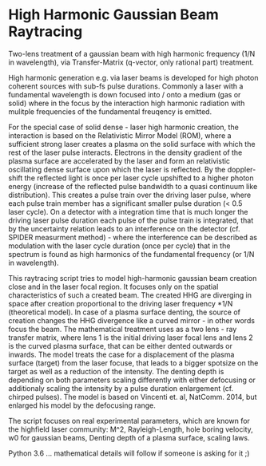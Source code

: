 # High Harmonic Gaussian Beam Raytracing
Two-lens treatment of a gaussian beam with high harmonic frequency (1/N in wavelength), via
Transfer-Matrix (q-vector, only rational part) treatment.

High harmonic generation e.g. via laser beams is developed for
high photon coherent sources with sub-fs pulse durations.
Commonly a laser with a fundamental wavelength is down focused into
/ onto a medium (gas or solid) where in the focus by the interaction
high harmonic radiation with mulitple frequencies of the fundamental freuqency is
emitted.

For the special case of solid dense - laser high harmonic creation, 
the interaction is based on the Relativistic Mirror Model (ROM), where a 
sufficient strong laser creates a plasma on the solid surface with which
the rest of the laser pulse interacts. Electrons in the density gradient
of the plasma surface are accelerated by the laser and form an 
relativistic oscillating dense surface upon which the laser is
reflected. By the doppler-shift the reflected light is once per
laser cycle upshifted to a higher photon energy (increase of the reflected
pulse bandwidth to a quasi continuum like distribution). This
creates a pulse train over the driving laser pulse, where each pulse
train member has a significant smaller pulse duration (< 0.5 laser cycle).
On a detector with a integration time that is much longer the driving
laser pulse duration
each pulse of the pulse train is integrated, that by the uncertainty
relation leads to an interference on the detector (cf. SPIDER measurment
method) - where the interference can be described as modulation with
the laser cycle duration (once per cycle) that in the spectrum is found
as high harmonics of the fundamental frequency (or 1/N in wavelength).


This raytracing script tries to model high-harmonic gaussian beam creation close
and in the laser focal region. It focuses only on the spatial characteristics
of such a created beam. 
The created HHG are diverging in space after creation proportional
to the driving laser frequency *1/N (theoretical model). In case of
a plasma surface denting, the source of creation changes the HHG divergence 
like a curved mirror - in other words focus the beam. 
The mathematical treatment uses as a two lens - ray transfer matrix, 
where lens 1 is the initial driving laser focal lens and lens 2 is
the curved plasma surface, that can be either dented outwards or inwards. 
The model treats the case for a displacement of the plasma surface (target)
from the laser focuse, that leads to a bigger spotsize on the target as
well as a reduction of the intensity. The denting depth is depending on
both parameters scaling differently with either defocusing or additionaly
scaling the intensity by a pulse duration enlargement (cf. chirped pulses).
The model is based on Vincenti et. al, NatComm. 2014, but enlarged his model
by the defocusing range.

The script focuses on real experimental parameters, which are known for
the highfield laser community: M^2, Rayleigh-Length, hole boring velocity, 
w0 for gaussian beams, Denting depth of a plasma surface, scaling laws. 


Python 3.6 ... mathematical details will follow if someone is asking for it ;)

